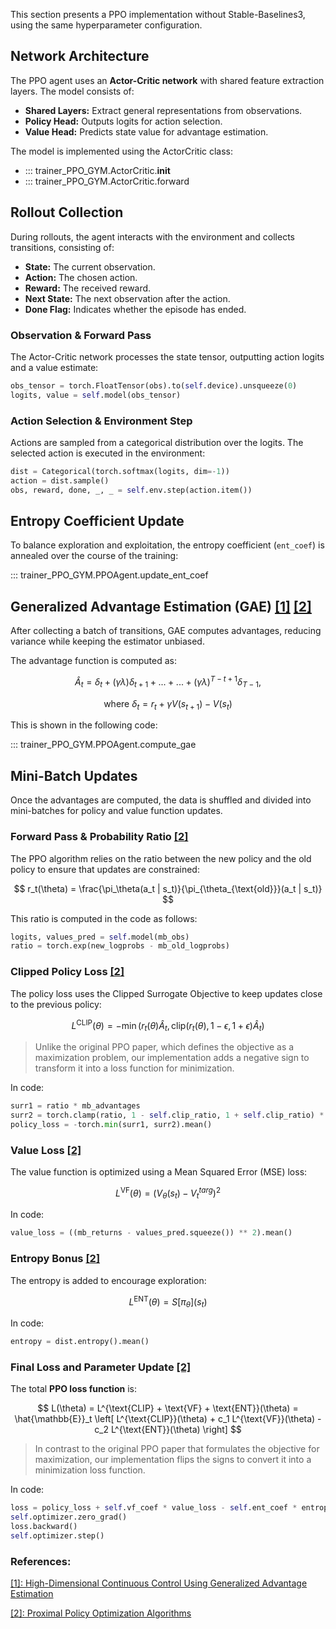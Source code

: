 This section presents a PPO implementation without Stable-Baselines3, using the same hyperparameter configuration.

## Network Architecture

The PPO agent uses an **Actor-Critic network** with shared feature extraction layers. The model consists of:

- **Shared Layers:** Extract general representations from observations.
- **Policy Head:** Outputs logits for action selection.
- **Value Head:** Predicts state value for advantage estimation.

The model is implemented using the ActorCritic class:

- ::: trainer_PPO_GYM.ActorCritic.__init__
- ::: trainer_PPO_GYM.ActorCritic.forward

## Rollout Collection

During rollouts, the agent interacts with the environment and collects transitions, consisting of:

- **State:** The current observation.
- **Action:** The chosen action.
- **Reward:** The received reward.
- **Next State:** The next observation after the action.
- **Done Flag:** Indicates whether the episode has ended.

### Observation & Forward Pass
The Actor-Critic network processes the state tensor, outputting action logits and a value estimate:

```python
obs_tensor = torch.FloatTensor(obs).to(self.device).unsqueeze(0)
logits, value = self.model(obs_tensor)
```

### Action Selection & Environment Step  
Actions are sampled from a categorical distribution over the logits. The selected action is executed in the environment:

```python
dist = Categorical(torch.softmax(logits, dim=-1))
action = dist.sample()
obs, reward, done, _, _ = self.env.step(action.item())
```


## Entropy Coefficient Update

To balance exploration and exploitation, the entropy coefficient (`ent_coef`) is annealed over the course of the training:

::: trainer_PPO_GYM.PPOAgent.update_ent_coef


## Generalized Advantage Estimation (GAE) [[1]](https://arxiv.org/abs/1506.02438) [[2]](https://arxiv.org/abs/1707.06347)

After collecting a batch of transitions, GAE computes advantages, reducing variance while keeping the estimator unbiased.
 
The advantage function is computed as:

$$
\hat{A}_t = \delta_t + (\gamma\lambda)\delta_{t+1} + ... + ... + (\gamma\lambda)^{T-t+1}\delta_{T-1} \text{,}
$$

$$
\text{where } \delta_t = r_t + \gamma V(s_{t+1}) - V(s_t)
$$

This is shown in the following code:

::: trainer_PPO_GYM.PPOAgent.compute_gae

## Mini-Batch Updates

Once the advantages are computed, the data is shuffled and divided into mini-batches for policy and value function updates.

### Forward Pass & Probability Ratio [[2]](https://arxiv.org/abs/1707.06347)
The PPO algorithm relies on the ratio between the new policy and the old policy to ensure that updates are constrained:

$$
r_t(\theta) = \frac{\pi_\theta(a_t | s_t)}{\pi_{\theta_{\text{old}}}(a_t | s_t)}
$$

This ratio is computed in the code as follows:

```python
logits, values_pred = self.model(mb_obs)
ratio = torch.exp(new_logprobs - mb_old_logprobs)
```

### Clipped Policy Loss [[2]](https://arxiv.org/abs/1707.06347)
The policy loss uses the Clipped Surrogate Objective to keep updates close to the previous policy:

$$
L^{\text{CLIP}}(\theta) = -\min \left( r_t(\theta) \hat{A}_t, \text{clip}(r_t(\theta), 1 - \epsilon, 1 + \epsilon) \hat{A}_t \right)
$$

> Unlike the original PPO paper, which defines the objective as a maximization problem, our implementation adds a negative sign to transform it into a loss function for minimization.

In code:

```python
surr1 = ratio * mb_advantages
surr2 = torch.clamp(ratio, 1 - self.clip_ratio, 1 + self.clip_ratio) * mb_advantages
policy_loss = -torch.min(surr1, surr2).mean()
```

### Value Loss [[2]](https://arxiv.org/abs/1707.06347)
The value function is optimized using a Mean Squared Error (MSE) loss:

$$
L^{\text{VF}}(\theta) = (V_\theta(s_t) - V_t^{targ})^2
$$

In code:

```python
value_loss = ((mb_returns - values_pred.squeeze()) ** 2).mean()
```

### Entropy Bonus [[2]](https://arxiv.org/abs/1707.06347)
The entropy is added to encourage exploration:

$$
L^{\text{ENT}}(\theta) = S[\pi_\theta](s_t)
$$

In code:

```python
entropy = dist.entropy().mean()
```

### Final Loss and Parameter Update [[2]](https://arxiv.org/abs/1707.06347)
The total **PPO loss function** is:

$$
L(\theta) = L^{\text{CLIP} + \text{VF} + \text{ENT}}(\theta) = \hat{\mathbb{E}}_t \left[ L^{\text{CLIP}}(\theta) + c_1 L^{\text{VF}}(\theta) - c_2 L^{\text{ENT}}(\theta) \right]
$$

> In contrast to the original PPO paper that formulates the objective for maximization, our implementation flips the signs to convert it into a minimization loss function.

In code:

```python
loss = policy_loss + self.vf_coef * value_loss - self.ent_coef * entropy
self.optimizer.zero_grad()
loss.backward()
self.optimizer.step()
```

### References:

[[1]: High-Dimensional Continuous Control Using Generalized Advantage Estimation](https://arxiv.org/abs/1506.02438)

[[2]: Proximal Policy Optimization Algorithms](https://arxiv.org/abs/1707.06347)
